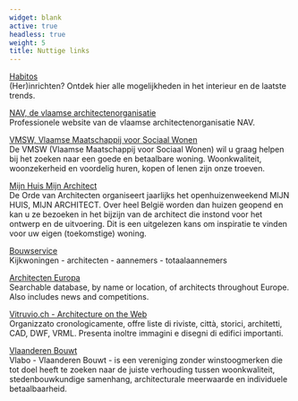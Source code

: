 ```yaml
---
widget: blank
active: true
headless: true
weight: 5
title: Nuttige links
---
```

[Habitos](http://www.habitos.be/)<br>
(Her)inrichten? Ontdek hier alle mogelijkheden in het interieur en de laatste trends.

[NAV, de vlaamse architectenorganisatie](http://www.nav.be/)<br>
Professionele website van de vlaamse architectenorganisatie NAV.

[VMSW, Vlaamse Maatschappij voor Sociaal Wonen](http://www.vmsw.be/)<br>
De VMSW (Vlaamse Maatschappij voor Sociaal Wonen) wil u graag helpen bij het zoeken naar een goede en betaalbare woning. Woonkwaliteit, woonzekerheid en voordelig huren, kopen of lenen zijn onze troeven.

[Mijn Huis Mijn Architect](http://www.mijnhuismijnarchitect.com/)<br>
De Orde van Architecten organiseert jaarlijks het openhuizenweekend MIJN HUIS, MIJN ARCHITECT. Over heel België worden dan huizen geopend en kan u ze bezoeken in het bijzijn van de architect die instond voor het ontwerp en de uitvoering. Dit is een uitgelezen kans om inspiratie te vinden voor uw eigen (toekomstige) woning.

[Bouwservice](http://www.bouwservice.be/)<br>
Kijkwoningen - architecten - aannemers - totaalaannemers

[Architecten Europa](http://www.archi-europe.com/)<br>
Searchable database, by name or location, of architects throughout Europe. Also includes news and competitions.

[Vitruvio.ch - Architecture on the Web](http://www.vitruvio.ch/)<br>
Organizzato cronologicamente, offre liste di riviste, città, storici, architetti, CAD, DWF, VRML. Presenta inoltre immagini e disegni di edifici importanti.

[Vlaanderen Bouwt](http://www.vlaanderenbouwt.be/)<br>
Vlabo - Vlaanderen Bouwt - is een vereniging zonder winstoogmerken die tot doel heeft te zoeken naar de juiste verhouding tussen woonkwaliteit, stedenbouwkundige samenhang, architecturale meerwaarde en individuele betaalbaarheid.

 

